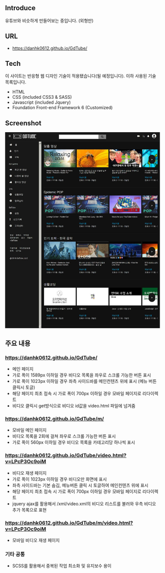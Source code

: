## Introduce

유튜브와 비슷하게 만들어보는 중입니다. (외형만)

## URL

- https://danhk0612.github.io/GdTube/

## Tech

이 사이트는 반응형 웹 디자인 기술이 적용됐습니다(될 예정입니다).
이하 사용된 기술 목록입니다.

- HTML
- CSS (included CSS3 & SASS)
- Javascript (included Jquery)
- Foundation Front-end Framework 6 (Customized)

## Screenshot

![스크린샷](https://github.com/danhk0612/GdTube/raw/master/img/sample1.jpg) 

## 주요 내용

### https://danhk0612.github.io/GdTube/

- 메인 페이지
- 가로 폭이 1589px 이하일 경우 비디오 목록을 좌우로 스크롤 가능한 버튼 표시
- 가로 폭이 1023px 이하일 경우 좌측 사이드바를 메인컨텐츠 위에 표시 (메뉴 버튼 클릭시 토글)
- 해당 페이지 최초 접속 시 가로 폭이 700px 이하일 경우 모바일 페이지로 리다이렉트
- 비디오 클릭시 get방식으로 비디오 id값을 video.html 파일에 넘겨줌

### https://danhk0612.github.io/GdTube/m/

- 모바일 메인 페이지
- 비디오 목록을 2회에 걸쳐 좌우로 스크롤 가능한 버튼 표시
- 가로 폭이 560px 이하일 경우 비디오 목록을 카테고리당 하나씩 표시

### https://danhk0612.github.io/GdTube/video.html?v=LPcP3Oc9oiM

- 비디오 재생 페이지
- 가로 폭이 1023px 이하일 경우 비디오만 화면에 표시
- 좌측 사이드바는 기본 숨김, 메뉴버튼 클릭 시 토글하여 메인컨텐츠 위에 표시
- 해당 페이지 최초 접속 시 가로 폭이 700px 이하일 경우 모바일 페이지로 리다이렉트
- jquery ajax를 활용해서 /xml/video.xml의 비디오 리스트를 불러와 우측 비디오 추가 목록으로 표현

### https://danhk0612.github.io/GdTube/m/video.html?v=LPcP3Oc9oiM

- 모바일 비디오 재생 페이지

### 기타 공통

- SCSS를 활용해서 중복된 작업 최소화 및 유지보수 용이